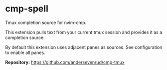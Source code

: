 # cmp-spell

Tmux completion source for nvim-cmp.

This extension pulls text from your current tmux session and provides it as a completion source.

By default this extension uses adjacent panes as sources. See configuration to enable all panes.

**Repository:** <https://github.com/andersevenrud/cmp-tmux>
